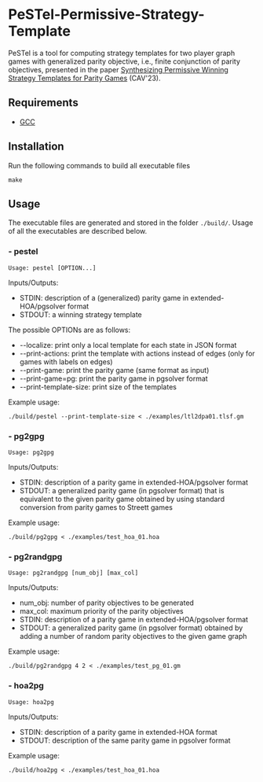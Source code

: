 # PeSTel-**Pe**rmissive-**S**trategy-**Te**mp**l**ate

PeSTel is a tool for computing strategy templates for two player graph games with generalized parity objective, i.e., finite conjunction of parity objectives, presented in the paper [Synthesizing Permissive Winning Strategy Templates for Parity Games](https://arxiv.org/abs/2305.14026) (CAV'23).

## Requirements

- <a href='https://gcc.gnu.org/install/'>GCC</a>

## Installation

Run the following commands to build all executable files

```
make
```

## Usage
The executable files are generated and stored in the folder `./build/`. Usage of all the executables are described below.

### - pestel
```
Usage: pestel [OPTION...]
```

Inputs/Outputs:
- STDIN: description of a (generalized) parity game in extended-HOA/pgsolver format
- STDOUT: a winning strategy template 

The possible OPTIONs are as follows:
- --localize: print only a local template for each state in JSON format
- --print-actions: print the template with actions instead of edges (only for games with labels on edges)
- --print-game: print the parity game (same format as input)
- --print-game=pg: print the parity game in pgsolver format
- --print-template-size: print size of the templates

Example usage:
```
./build/pestel --print-template-size < ./examples/ltl2dpa01.tlsf.gm
```

### - pg2gpg
```
Usage: pg2gpg 
```

Inputs/Outputs:
- STDIN: description of a parity game in extended-HOA/pgsolver format
- STDOUT: a generalized parity game (in pgsolver format) that is equivalent to the given parity game obtained by using standard conversion from parity games to Streett games

Example usage:
```
./build/pg2gpg < ./examples/test_hoa_01.hoa
```

### - pg2randgpg
```
Usage: pg2randgpg [num_obj] [max_col]
```

Inputs/Outputs:
- num_obj: number of parity objectives to be generated
- max_col: maximum priority of the parity objectives
- STDIN: description of a parity game in extended-HOA/pgsolver format
- STDOUT: a generalized parity game (in pgsolver format) obtained by adding a number of random parity objectives to the given game graph

Example usage:
```
./build/pg2randgpg 4 2 < ./examples/test_pg_01.gm
```

### - hoa2pg
```
Usage: hoa2pg 
```

Inputs/Outputs:
- STDIN: description of a parity game in extended-HOA format
- STDOUT: description of the same parity game in pgsolver format

Example usage:
```
./build/hoa2pg < ./examples/test_hoa_01.hoa
```

